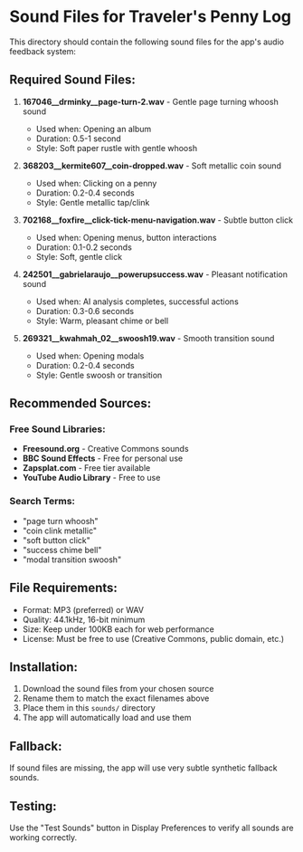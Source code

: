 # Sound Files for Traveler's Penny Log

This directory should contain the following sound files for the app's audio feedback system:

## Required Sound Files:

1. **167046__drminky__page-turn-2.wav** - Gentle page turning whoosh sound
   - Used when: Opening an album
   - Duration: 0.5-1 second
   - Style: Soft paper rustle with gentle whoosh

2. **368203__kermite607__coin-dropped.wav** - Soft metallic coin sound
   - Used when: Clicking on a penny
   - Duration: 0.2-0.4 seconds
   - Style: Gentle metallic tap/clink

3. **702168__foxfire__click-tick-menu-navigation.wav** - Subtle button click
   - Used when: Opening menus, button interactions
   - Duration: 0.1-0.2 seconds
   - Style: Soft, gentle click

4. **242501__gabrielaraujo__powerupsuccess.wav** - Pleasant notification sound
   - Used when: AI analysis completes, successful actions
   - Duration: 0.3-0.6 seconds
   - Style: Warm, pleasant chime or bell

5. **269321__kwahmah_02__swoosh19.wav** - Smooth transition sound
   - Used when: Opening modals
   - Duration: 0.2-0.4 seconds
   - Style: Gentle swoosh or transition

## Recommended Sources:

### Free Sound Libraries:
- **Freesound.org** - Creative Commons sounds
- **BBC Sound Effects** - Free for personal use
- **Zapsplat.com** - Free tier available
- **YouTube Audio Library** - Free to use

### Search Terms:
- "page turn whoosh"
- "coin clink metallic"
- "soft button click"
- "success chime bell"
- "modal transition swoosh"

## File Requirements:
- Format: MP3 (preferred) or WAV
- Quality: 44.1kHz, 16-bit minimum
- Size: Keep under 100KB each for web performance
- License: Must be free to use (Creative Commons, public domain, etc.)

## Installation:
1. Download the sound files from your chosen source
2. Rename them to match the exact filenames above
3. Place them in this `sounds/` directory
4. The app will automatically load and use them

## Fallback:
If sound files are missing, the app will use very subtle synthetic fallback sounds.

## Testing:
Use the "Test Sounds" button in Display Preferences to verify all sounds are working correctly.
